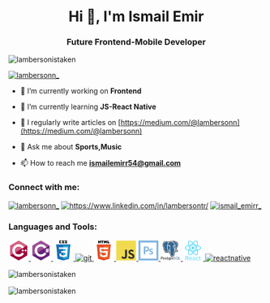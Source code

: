 <h1 align="center">Hi 👋, I'm Ismail Emir</h1>
<h3 align="center">Future Frontend-Mobile Developer</h3>

<p align="left"> <img src="https://komarev.com/ghpvc/?username=lambersonistaken&label=Profile%20views&color=0e75b6&style=flat" alt="lambersonistaken" /> </p>

<p align="left"> <a href="https://twitter.com/lambersonn_" target="blank"><img src="https://img.shields.io/twitter/follow/lambersonn_?logo=twitter&style=for-the-badge" alt="lambersonn_" /></a> </p>

- 🔭 I’m currently working on **Frontend**

- 🌱 I’m currently learning **JS-React Native**

- 📝 I regularly write articles on [https://medium.com/@lambersonn](https://medium.com/@lambersonn)

- 💬 Ask me about **Sports,Music**

- 📫 How to reach me **ismailemirr54@gmail.com**

<h3 align="left">Connect with me:</h3>
<p align="left">
<a href="https://twitter.com/lambersonn_" target="blank"><img align="center" src="https://raw.githubusercontent.com/rahuldkjain/github-profile-readme-generator/master/src/images/icons/Social/twitter.svg" alt="lambersonn_" height="30" width="40" /></a>
<a href="https://linkedin.com/in/https://www.linkedin.com/in/lambersontr/" target="blank"><img align="center" src="https://raw.githubusercontent.com/rahuldkjain/github-profile-readme-generator/master/src/images/icons/Social/linked-in-alt.svg" alt="https://www.linkedin.com/in/lambersontr/" height="30" width="40" /></a>
<a href="https://instagram.com/ismail_emirr_" target="blank"><img align="center" src="https://raw.githubusercontent.com/rahuldkjain/github-profile-readme-generator/master/src/images/icons/Social/instagram.svg" alt="ismail_emirr_" height="30" width="40" /></a>
</p>

<h3 align="left">Languages and Tools:</h3>
<p align="left"> <a href="https://www.w3schools.com/cpp/" target="_blank" rel="noreferrer"> <img src="https://raw.githubusercontent.com/devicons/devicon/master/icons/cplusplus/cplusplus-original.svg" alt="cplusplus" width="40" height="40"/> </a> <a href="https://www.w3schools.com/cs/" target="_blank" rel="noreferrer"> <img src="https://raw.githubusercontent.com/devicons/devicon/master/icons/csharp/csharp-original.svg" alt="csharp" width="40" height="40"/> </a> <a href="https://www.w3schools.com/css/" target="_blank" rel="noreferrer"> <img src="https://raw.githubusercontent.com/devicons/devicon/master/icons/css3/css3-original-wordmark.svg" alt="css3" width="40" height="40"/> </a> <a href="https://git-scm.com/" target="_blank" rel="noreferrer"> <img src="https://www.vectorlogo.zone/logos/git-scm/git-scm-icon.svg" alt="git" width="40" height="40"/> </a> <a href="https://www.w3.org/html/" target="_blank" rel="noreferrer"> <img src="https://raw.githubusercontent.com/devicons/devicon/master/icons/html5/html5-original-wordmark.svg" alt="html5" width="40" height="40"/> </a> <a href="https://developer.mozilla.org/en-US/docs/Web/JavaScript" target="_blank" rel="noreferrer"> <img src="https://raw.githubusercontent.com/devicons/devicon/master/icons/javascript/javascript-original.svg" alt="javascript" width="40" height="40"/> </a> <a href="https://www.photoshop.com/en" target="_blank" rel="noreferrer"> <img src="https://raw.githubusercontent.com/devicons/devicon/master/icons/photoshop/photoshop-line.svg" alt="photoshop" width="40" height="40"/> </a> <a href="https://www.postgresql.org" target="_blank" rel="noreferrer"> <img src="https://raw.githubusercontent.com/devicons/devicon/master/icons/postgresql/postgresql-original-wordmark.svg" alt="postgresql" width="40" height="40"/> </a> <a href="https://reactjs.org/" target="_blank" rel="noreferrer"> <img src="https://raw.githubusercontent.com/devicons/devicon/master/icons/react/react-original-wordmark.svg" alt="react" width="40" height="40"/> </a> <a href="https://reactnative.dev/" target="_blank" rel="noreferrer"> <img src="https://reactnative.dev/img/header_logo.svg" alt="reactnative" width="40" height="40"/> </a> </p>

<p><img align="center" src="https://github-readme-stats.vercel.app/api/top-langs?username=lambersonistaken&show_icons=true&locale=en&layout=compact" alt="lambersonistaken" /></p>

<p><img align="center" src="https://github-readme-streak-stats.herokuapp.com/?user=lambersonistaken&" alt="lambersonistaken" /></p>

